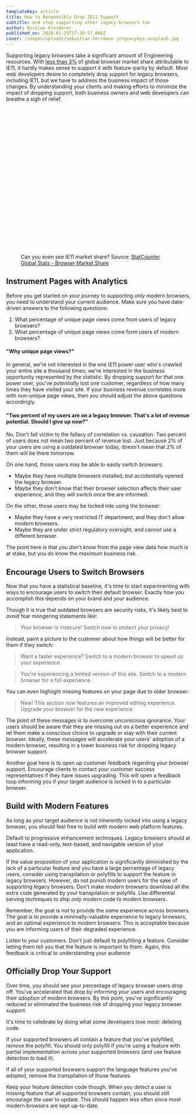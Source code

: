 ```yaml
---
templateKey: article
title: How to Responsibly Drop IE11 Support
subtitle: and stop supporting other legacy browsers too
author: Nicolas Kleiderer
published_on: 2020-01-25T17:38:57.066Z
cover: /images/uploads/sebastian-herrmann-jztqvxcykys-unsplash.jpg
---
```

Supporting legacy browsers take a significant amount of Engineering resources. With [less than 3%](https://gs.statcounter.com/browser-market-share) of global browser market share attributable to IE11, it hardly makes sense to support it with feature-parity by default. Most web developers desire to completely drop support for legacy browsers, including IE11, but we have to address the business impact of those changes. By understanding your clients and making efforts to minimize the impact of dropping support, both business owners and web developers can breathe a sigh of relief.

<figure> 
    <div id="all-browser-ww-monthly-201812-201912" width="100%" height="400" style="width:100%; height: 400px;"></div>
    <figcaption>
        Can you even see IE11 market share? Source: <a href="https://gs.statcounter.com/browser-market-share">StatCounter Global Stats - Browser Market Share</a>
    </figcaption>
</figure>

## Instrument Pages with Analytics

Before you get started on your journey to supporting _only_ modern browsers, you need to understand your current audience. Make sure you have data-driven answers to the following questions:

1. What percentage of unique page views come from users of legacy browsers?
1. What percentage of unique page views come form users of modern browsers?

#### "Why unique page views?"

In general, we're not interested in the one IE11 power user who's crawled your entire site a thousand times; we're interested in the business opportunity represented by the statistic. By dropping support for that one power user, you've _potentially_ lost one customer, regardless of how many times they have visited your site. If your business revenue correlates more with non-unique page views, then you should adjust the above questions accordingly.

#### "Two percent of my users are on a legacy browser. That's a lot of revenue potential. Should I give up now?"

No. Don't fall victim to the fallacy of correlation vs. causation. Two percent of users does not mean two percent of revenue lost. Just because 2% of your users are using a outdated browser today, doesn't mean that 2% of them will be there tomorrow.

On one hand, those users may be able to easily switch browsers:

- Maybe they have multiple browsers installed, but accidentally opened the legacy browser.
- Maybe they don't know that their browser selection affects their user experience, and they will switch once the are informed.

On the other, those users may be locked into using the browser:

- Maybe they have a very restricted IT department, and they don't allow modern browsers.
- Maybe they are under strict regulatory oversight, and cannot use a different browser.

The point here is that _you don't know_ from the page view data how much is at stake, but you do know the _maximum_ business risk.

## Encourage Users to Switch Browsers

Now that you have a statistical baseline, it's time to start experimenting with ways to encourage users to switch their default browser. Exactly how you accomplish this depends on your brand and your audience.

Though it is true that outdated browsers are security risks, it's likely best to _avoid_ fear mongering statements like:

> Your browser is insecure! Switch now to protect your privacy!

Instead, paint a picture to the customer about how things will be better for them if they switch:

> Want a faster experience? Switch to a modern browser to speed up your experience.

> You're experiencing a limited version of this site. Switch to a modern browser for a full experience.

You can even highlight missing features on your page due to older browser:

> New! This section now features an improved editing experience. Upgrade your browser for the new experience.

The point of these messages is to overcome unconscious ignorance. Your users should be aware that they are missing out on a better experience and let them make a conscious choice to upgrade or stay with their current browser. Ideally, these messages will accelerate your users' adoption of a modern browser, resulting in a lower business risk for dropping legacy browser support.

Another goal here is to open up customer feedback regarding your browser support. Encourage clients to contact your customer success representatives if they have issues upgrading. This will open a feedback loop informing you if your target audience is locked in to a particular browser.

## Build with Modern Features

As long as your target audience is not inherently locked into using a legacy browser, you should feel free to build with modern web platform features.

Default to progressive enhancement techniques. Legacy browsers should at least have a read-only, text-based, and navigable version of your application.

If the value proposition of your application is significantly diminished by the lack of a particular feature and you have a large percentage of legacy users, consider using transpilation or polyfills to support the feature in legacy browsers. However, do not punish modern users for the sake of supporting legacy browsers. Don't make modern browsers download all the extra code generated by your transpilation or polyfills. Use differential serving techniques to ship _only_ modern code to modern browsers.

Remember, the goal is _not_ to provide the _same_ experience across browsers. The goal is to provide a minimally-valuable experience to legacy browsers, and an optimal experience to modern browsers. This is acceptable because you are informing users of their degraded experience.

Listen to your customers. Don't just default to polyfilling a feature. Consider letting them tell you that the feature is important to them. Again, this feedback is critical to understanding your audience

## Officially Drop Your Support

Over time, you should see your percentage of legacy browser users drop off. You've accelerated that drop by informing your users and encouraging their adoption of modern browsers. By this point, you've significantly reduced or eliminated the business risk of dropping your legacy browser support.

It's time to celebrate by doing what some developers love most: deleting code.

If your supported browsers all contain a feature that you've polyfilled, remove the polyfill. You should only polyfill if you're using a feature with partial implementation across your supported browsers (and use feature detection to load it).

If all of your supported browsers support the language features you've adopted, remove the transpilation of those features.

Keep your feature detection code though. When you detect a user is missing feature that all supported browsers contain, you should still encourage the user to update. This should happen less often since most modern browsers are kept up-to-date.


<script type="text/javascript" src="https://www.statcounter.com/js/fusioncharts.js"></script>
<script type="text/javascript" src="https://gs.statcounter.com/chart.php?all-browser-ww-monthly-201812-201912&chartWidth=600"></script>
